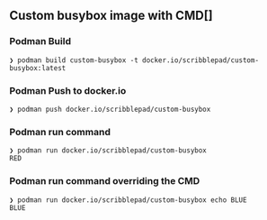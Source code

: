 ## Custom busybox image with CMD[]

### Podman Build

    ❯ podman build custom-busybox -t docker.io/scribblepad/custom-busybox:latest

### Podman Push to docker.io

    ❯ podman push docker.io/scribblepad/custom-busybox

### Podman run command

    ❯ podman run docker.io/scribblepad/custom-busybox
    RED

### Podman run command overriding the CMD

    ❯ podman run docker.io/scribblepad/custom-busybox echo BLUE
    BLUE

